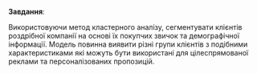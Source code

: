 **Завдання**: 

Використовуючи метод кластерного аналізу, сегментувати клієнтів роздрібної компанії на основі їх покупчих звичок та демографічної інформації. Модель повинна виявити різні групи клієнтів з подібними характеристиками які можуть бути використані для цілеспрямованої реклами та персоналізованих пропозицій.